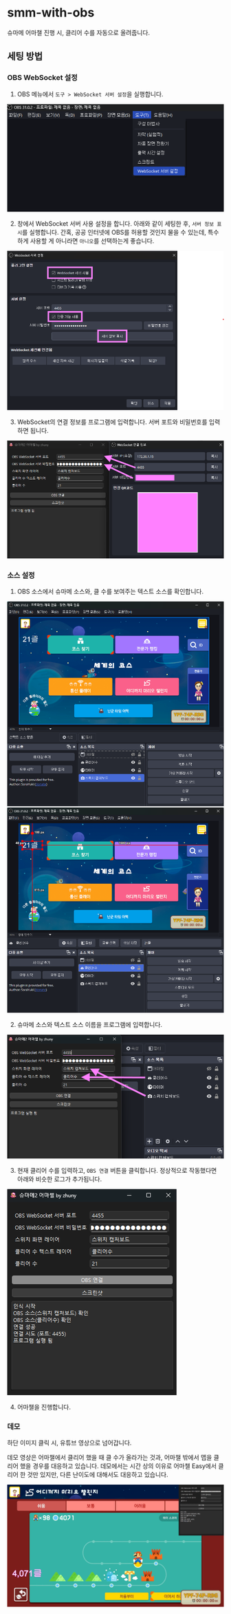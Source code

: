 # smm-with-obs
슈마메 어마챌 진행 시, 클리어 수를 자동으로 올려줍니다.

## 세팅 방법
### OBS WebSocket 설정
1. OBS 메뉴에서 `도구 > WebSocket 서버 설정`을 실행합니다.

![OBS WebSocket 메뉴](./docs/images/screenshot00.png)

2. 창에서 WebSocket 서버 사용 설정을 합니다. 아래와 같이 세팅한 후, `서버 정보 표시`를 실행합니다.
간혹, 공공 인터넷에 OBS를 허용할 것인지 물을 수 있는데, 특수하게 사용할 게 아니라면 `아니오`를 선택하는게 좋습니다.

![OBS WebSocket 화면](./docs/images/screenshot01.png)

3. WebSocket의 연결 정보를 프로그램에 입력합니다. 서버 포트와 비밀번호를 입력하면 됩니다.

![OBS WebSocket 설정](./docs/images/screenshot02.png)

### 소스 설정
1. OBS 소스에서 슈마메 소스와, 클 수를 보여주는 텍스트 소스를 확인합니다.

![OBS 스위치 소스 확인](./docs/images/screenshot03.png)
![OBS 텍스트 소스 확인](./docs/images/screenshot04.png)

2. 슈마메 소스와 텍스트 소스 이름을 프로그램에 입력합니다.

![OBS 텍스트 소스 확인](./docs/images/screenshot05.png)

3. 현재 클리어 수를 입력하고, `OBS 연결` 버튼을 클릭합니다. 정상적으로 작동했다면 아래와 비슷한 로그가 추가됩니다.

![OBS 텍스트 소스 확인](./docs/images/screenshot06.png)

4. 어마챌을 진행합니다.

### 데모
하단 이미지 클릭 시, 유튜브 영상으로 넘어갑니다.

데모 영상은 어마챌에서 클리어 했을 때 클 수가 올라가는 것과, 어마챌 밖에서 맵을 클리어 했을 경우를 대응하고 있습니다.
데모에서는 시간 상의 이유로 어마챌 Easy에서 클리어 한 것만 있지만, 다른 난이도에 대해서도 대응하고 있습니다.

[![데모 영상](./docs/images/demo.png)](https://youtu.be/K1Ak12O4pHY)
